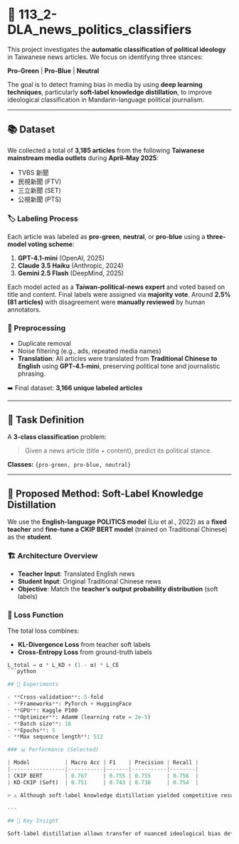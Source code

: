 # 📰 113_2-DLA_news_politics_classifiers

This project investigates the **automatic classification of political ideology** in Taiwanese news articles. We focus on identifying three stances:

 **Pro-Green** | **Pro-Blue** | **Neutral**

The goal is to detect framing bias in media by using **deep learning techniques**, particularly **soft-label knowledge distillation**, to improve ideological classification in Mandarin-language political journalism.

---

## 📚 Dataset

We collected a total of **3,185 articles** from the following **Taiwanese mainstream media outlets** during **April–May 2025**:

- TVBS 新聞  
- 民視新聞 (FTV)  
- 三立新聞 (SET)  
- 公視新聞 (PTS)  

### 🏷️ Labeling Process

Each article was labeled as **pro-green**, **neutral**, or **pro-blue** using a **three-model voting scheme**:

1. **GPT-4.1-mini** (OpenAI, 2025)  
2. **Claude 3.5 Haiku** (Anthropic, 2024)  
3. **Gemini 2.5 Flash** (DeepMind, 2025)  

Each model acted as a **Taiwan-political-news expert** and voted based on title and content. Final labels were assigned via **majority vote**. Around **2.5% (81 articles)** with disagreement were **manually reviewed** by human annotators.

### 🧹 Preprocessing

- Duplicate removal  
- Noise filtering (e.g., ads, repeated media names)  
- **Translation**: All articles were translated from **Traditional Chinese to English** using **GPT-4.1-mini**, preserving political tone and journalistic phrasing.

➡️ Final dataset: **3,166 unique labeled articles**

---

## 🎯 Task Definition

A **3-class classification** problem:

> Given a news article (title + content), predict its political stance.

**Classes:** `{pro-green, pro-blue, neutral}`

---

## 🧠 Proposed Method: Soft-Label Knowledge Distillation

We use the **English-language POLITICS model** (Liu et al., 2022) as a **fixed teacher** and **fine-tune a CKIP BERT model** (trained on Traditional Chinese) as the **student**.

### 🏗️ Architecture Overview

- **Teacher Input**: Translated English news  
- **Student Input**: Original Traditional Chinese news  
- **Objective**: Match the **teacher’s output probability distribution** (soft labels)

### 🧮 Loss Function

The total loss combines:

- **KL-Divergence Loss** from teacher soft labels  
- **Cross-Entropy Loss** from ground-truth labels

```python
L_total = α * L_KD + (1 - α) * L_CE
```python

## 🧪 Experiments

- **Cross-validation**: 5-fold  
- **Frameworks**: PyTorch + HuggingFace  
- **GPU**: Kaggle P100  
- **Optimizer**: AdamW (learning rate = 2e-5)  
- **Batch size**: 16  
- **Epochs**: 5  
- **Max sequence length**: 512  

### 📊 Performance (Selected)

| Model           | Macro Acc | F1    | Precision | Recall |
|-----------------|-----------|-------|-----------|--------|
| CKIP BERT       | 0.767     | 0.755 | 0.755     | 0.756  |
| KD-CKIP (Soft)  | 0.751     | 0.743 | 0.738     | 0.754  |

> ⚠️ Although soft-label knowledge distillation yielded competitive results, it did not surpass direct fine-tuning.

---

## 📌 Key Insight

Soft-label distillation allows transfer of nuanced ideological bias detection from **English political models** to **Chinese-language models**, but **semantic drift from translation** may still limit its effectiveness.
